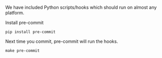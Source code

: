 
We have included Python scripts/hooks which should run on almost any platform.

Install pre-commit

```
pip install pre-commit
```

Next time you commit, pre-commit will run the hooks.

```
make pre-commit
```
